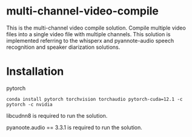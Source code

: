 # multi-channel-video-compile

This is the multi-channel video compile solution.
Compile multiple video files into a single video file with multiple channels.
This solution is implemented referring to the whisperx and pyannote-audio speech recognition and speaker diarization solutions.

# Installation
pytorch
```
conda install pytorch torchvision torchaudio pytorch-cuda=12.1 -c pytorch -c nvidia
```

libcudnn8 is required to run the solution. 

pyanoote.audio == 3.3.1 is required to run the solution.



